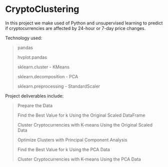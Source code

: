 # CryptoClustering

In this project we make used of Python and unsupervised learning to predict if cryptocurrencies are affected by 24-hour or 7-day price changes.



Technology used:

>pandas
>
>hvplot.pandas
>
>sklearn.cluster - KMeans
>
>sklearn.decomposition - PCA
>
>sklearn.preprocessing - StandardScaler


Project deliverables include:

>Prepare the Data
>
>Find the Best Value for k Using the Original Scaled DataFrame
>
>Cluster Cryptocurrencies with K-means Using the Original Scaled Data
>
>Optimize Clusters with Principal Component Analysis
>
>Find the Best Value for k Using the PCA Data
>
>Cluster Cryptocurrencies with K-means Using the PCA Data
